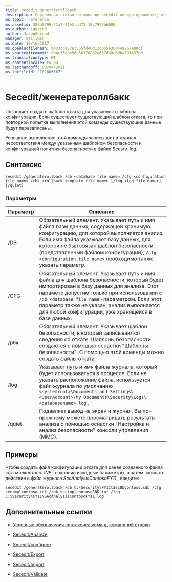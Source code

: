 ```yaml
---
title: secedit generaterollback
description: Справочная статья по команде secedit женератероллбакк, которая позволяет создать шаблон отката для указанного шаблона конфигурации.
ms.topic: reference
ms.assetid: 385a6799-51a7-4fe3-bd73-10c7998b6680
ms.author: jgerend
author: JasonGerend
manager: mtillman
ms.date: 10/16/2017
ms.openlocfilehash: b433cda07e3555fd46d12c055e36444a267a88cf
ms.sourcegitcommit: db4c35ebe56d561768d2a657da9e6d6a791457bd
ms.translationtype: MT
ms.contentlocale: ru-RU
ms.lasthandoff: 03/04/2021
ms.locfileid: "101806167"
---
```

# <a name="secedit-generaterollback"></a>Secedit/женератероллбакк

Позволяет создать шаблон отката для указанного шаблона конфигурации. Если существует существующий шаблон отката, то при повторной попытке выполнения этой команды существующие данные будут перезаписаны.

Успешное выполнение этой команды записывает в журнал несоответствия между указанным шаблоном безопасности и конфигурацией политики безопасности в файле Scesrv. log.

## <a name="syntax"></a>Синтаксис

```
secedit /generaterollback /db <database file name> /cfg <configuration file name> /rbk <rollback template file name> [/log <log file name>] [/quiet]
```

### <a name="parameters"></a>Параметры

| Параметр | Описание |
|--|--|
| /DB | Обязательный элемент. Указывает путь и имя файла базы данных, содержащей хранимую конфигурацию, для которой выполняется анализ. Если имя файла указывает базу данных, для которой не был связан шаблон безопасности (представленный файлом конфигурации), `/cfg <configuration file name>` необходимо также указать параметр. |
| /CFG | Обязательный элемент. Указывает путь и имя файла для шаблона безопасности, который будет импортирован в базу данных для анализа. Этот параметр допустим только при использовании с `/db <database file name>` параметром. Если этот параметр также не указан, анализ выполняется для любой конфигурации, уже хранящейся в базе данных. |
| /рбк | Обязательный элемент. Указывает шаблон безопасности, в который записываются сведения об откате. Шаблоны безопасности создаются с помощью оснастки "Шаблоны безопасности". С помощью этой команды можно создать файлы отката. |
| /log | Указывает путь и имя файла журнала, который будет использоваться в процессе. Если не указать расположение файла, используется файл журнала по умолчанию `<systemroot>\Documents and Settings\<UserAccount>\My Documents\Security\Logs\<databasename>.log` . |
| /quiet | Подавляет вывод на экран и журнал. Вы по-прежнему можете просматривать результаты анализа с помощью оснастки "Настройка и анализ безопасности" консоли управления (MMC). |

## <a name="examples"></a>Примеры

Чтобы создать файл конфигурации отката для ранее созданного файла *сектмплконтосо. INF* , сохранив исходные параметры, а затем записать действие в файл журнала *SecAnalysisContosoFY11* , введите:

```
secedit /generaterollback /db C:\Security\FY11\SecDbContoso.sdb /cfg sectmplcontoso.inf /rbk sectmplcontosoRBK.inf /log C:\Security\FY11\SecAnalysisContosoFY11.log
```

## <a name="additional-references"></a>Дополнительные ссылки

- [Условные обозначения синтаксиса команд командной строки](command-line-syntax-key.md)

- [Secedit/Analyze](secedit-analyze.md)

- [Secedit/configure](secedit-configure.md)

- [Secedit/Export](secedit-export.md)

- [Secedit/Import](secedit-import.md)

- [Secedit/Validate](secedit-validate.md)